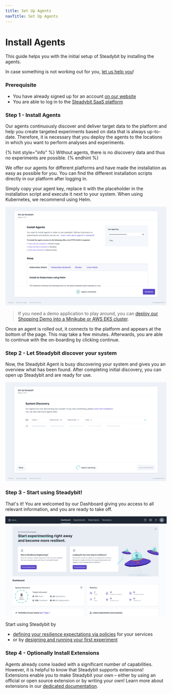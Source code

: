 ```yaml
---
title: Set Up Agents
navTitle: Set Up Agents
---
```


# Install Agents

This guide helps you with the initial setup of Steadybit by installing the agents.

In case something is not working out for you, [let us help you](https://www.steadybit.com/contact)!

### Prerequisite

* You have already signed up for an account [on our website](https://www.steadybit.com/get-started/)
* You are able to log in to the [Steadybit SaaS platform](https://platform.steadybit.com/)

### Step 1 - Install Agents

Our agents continuously discover and deliver target data to the platform and help you create targeted experiments based on data that is always up-to-date. Therefore, it is necessary that you deploy the agents to the locations in which you want to perform analyses and experiments.

{% hint style="info" %}
Without agents, there is no discovery data and thus no experiments are possible.
{% endhint %}

We offer our agents for different platforms and have made the installation as easy as possible for you. You can find the different installation scripts directly in our platform after logging in.

Simply copy your agent key, replace it with the placeholder in the installation script and execute it next to your system. When using Kubernetes, we recommend using Helm.

![on-boarding](set-up-agents-step1.png)

> If you need a demo application to play around, you can [deploy our Shopping Demo into a Minikube or AWS EKS cluster](deploy-example-application.md).

Once an agent is rolled out, it connects to the platform and appears at the bottom of the page. This may take a few minutes. Afterwards, you are able to continue with the on-boarding by clicking continue.

### Step 2 - Let Steadybit discover your system

Now, the Steadybit Agent is busy discovering your system and gives you an overview what has been found. After completing initial discovery, you can open up Steadybit and are ready for use.

![agents finished](set-up-agents-step2.png)

### Step 3 - Start using Steadybit!

That's it! You are welcomed by our Dashboard giving you access to all relevant information, and you are ready to take off.

![steadybit Dashboard](set-up-agents-step3.png)

Start using Steadybit by

* [defining your resilience expectations via policies](define-resilience-policies.md) for your services
* or by [designing and running your first experiment](run-experiment.md)

### Step 4 - Optionally Install Extensions

Agents already come loaded with a significant number of capabilities. However, it is helpful to know that Steadybit supports extensions! Extensions enable you to make Steadybit your own – either by using an official or open source extension or by writing your own! Learn more about extensions in our [dedicated documentation](../integrate-with-steadybit/extensions/).
